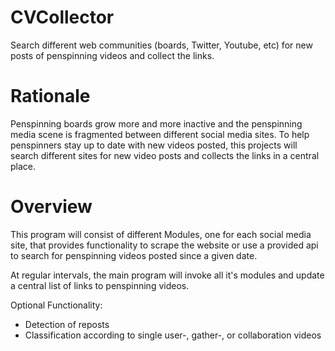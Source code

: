 # CVCollector
Search different web communities (boards, Twitter, Youtube, etc) for new posts of penspinning videos and collect the links.


# Rationale

Penspinning boards grow more and more inactive and the penspinning media scene is fragmented between different social media sites. To help penspinners stay up to date with new videos posted, this projects will search different sites for new video posts and collects the links in a central place.


# Overview 

This program will consist of different Modules, one for each social media site, that provides functionality to scrape the website or use a provided api to search for penspinning videos posted since a given date. 

At regular intervals, the main program will invoke all it's modules and update a central list of links to penspinning videos. 

Optional Functionality: 

- Detection of reposts
- Classification according to single user-, gather-, or collaboration videos


